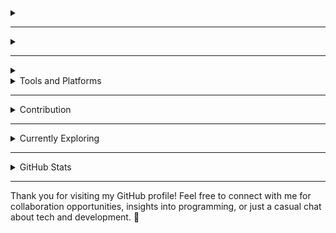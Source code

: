 
<details>
  <summary></summary>
  <br />
  
  Hello, I'm **Rechan Dinata**, a passionate programmer focused on building efficient and scalable applications. Coding is my craft, and I enjoy the problem-solving process, constantly learning new techniques and improving my skills.

  When I'm not coding, I explore the fascinating world of cryptography, delve into the Internet of Things (IoT), or enjoy a warm cup of coffee. ☕️
</details>

---

<details>
  <summary></summary>
  
 ![Top Langs](https://github-readme-stats.vercel.app/api/top-langs/?username=Zreechxnn&layout=pie&theme=dark&hide_border=true)

</details>

---

<details>
  <summary></summary>
  
  ### Languages:
  <div class="tools">
    <a href="https://www.cprogramming.com/">
      <img src="https://raw.githubusercontent.com/devicons/devicon/master/icons/c/c-original.svg" width="40" height="40" alt="C">
    </a>
    <a href="https://www.w3schools.com/cpp/">
      <img src="https://raw.githubusercontent.com/devicons/devicon/master/icons/cplusplus/cplusplus-original.svg" width="40" height="40" alt="C++">
    </a>
    <a href="https://www.python.org">
      <img src="https://raw.githubusercontent.com/devicons/devicon/master/icons/python/python-original.svg" width="40" height="40" alt="Python">
    </a>
    <a href="https://www.java.com/en/">
      <img src="https://github.com/devicons/devicon/blob/master/icons/java/java-original.svg" width="40" height="40" alt="Ruby">
    </a>
    <a href="https://www.mysql.com/">
      <img src="https://raw.githubusercontent.com/devicons/devicon/master/icons/mysql/mysql-original-wordmark.svg" width="40" height="40" alt="MySQL">
    </a>
  </div>
</details>

<details>
  <summary>Tools and Platforms</summary>
  I use various tools and platforms to enhance my development process.

  <div class="tools">
    <a href="https://code.visualstudio.com/">
      <img src="https://github.com/devicons/devicon/blob/master/icons/vscode/vscode-original.svg" width="40" height="40" alt="Arduino">
    </a>
    <a href="https://www.arduino.cc/">
      <img src="https://cdn.worldvectorlogo.com/logos/arduino-1.svg" width="40" height="40" alt="Arduino">
    </a>
    <a href="https://git-scm.com/">
      <img src="https://www.vectorlogo.zone/logos/git-scm/git-scm-icon.svg" width="40" height="40" alt="Git">
    </a>
    <a href="https://www.linux.org/">
      <img src="https://raw.githubusercontent.com/devicons/devicon/master/icons/linux/linux-original.svg" width="40" height="40" alt="Linux">
    </a>
    <a href="https://opencv.org/">
      <img src="https://github.com/devicons/devicon/blob/master/icons/opencv/opencv-original.svg" width="40" height="40" alt="Linux">
    </a>
    <a href="https://www.libsdl.org/">
      <img src="https://github.com/devicons/devicon/blob/master/icons/sdl/sdl-original.svg" width="40" height="40" alt="Linux">
    </a>
  </div>
</details>

---

<details>
  <summary>Contribution</summary>
  
  ![Snake Animation](https://github.com/Zreechxnn/Zreechxnn/blob/main/dist/snake.svg)
  
</details>

---

<details>
  <summary>Currently Exploring</summary>
  
  - **Cryptography:** I'm deepening my knowledge of cryptography and encryption methods to secure data and communication. 🔐
  - **IoT (Internet of Things):** Exploring the connection between software and hardware to create smarter systems. 🌐
    
</details>

---

<details>
  <summary>GitHub Stats</summary>
  
  ![GitHub Stats](https://github-readme-stats.vercel.app/api?username=Zreechxnn&theme=radical&show_icons=true&count_private=true)
  
</details>

---

Thank you for visiting my GitHub profile! Feel free to connect with me for collaboration opportunities, insights into programming, or just a casual chat about tech and development. 🚀
